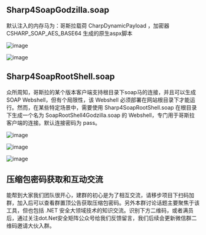 ## Sharp4SoapGodzilla.soap

默认注入的内存马为：哥斯拉载荷 CharpDynamicPayload ，加密器 CSHARP_SOAP_AES_BASE64 生成的原生aspx脚本

![image](https://github.com/user-attachments/assets/951108f7-092c-44aa-8bb0-55add9237298)

![image](https://github.com/user-attachments/assets/b767ed97-18de-4aac-bbf8-737bdea4bb76)


## Sharp4SoapRootShell.soap

众所周知，哥斯拉的某个版本客户端支持根目录下soap马的连接，并且可以生成 SOAP Webshell，但有个局限性，该 Webshell 必须部署在网站根目录下才能运行。然而，在某些特定场景中，需要使用 Sharp4SoapRootShell.soap 在根目录下生成一个名为 SoapRootShell4Godzilla.soap 的 Webshell，专门用于哥斯拉客户端的连接。默认连接密码为 pass。

![image](https://github.com/user-attachments/assets/533cd7a7-a50c-4afa-a29c-2a2fad46d906)

![image](https://github.com/user-attachments/assets/94312fb0-dc1e-4ae8-addf-caccc672b6f6)

![image](https://github.com/user-attachments/assets/fead0203-d387-4475-9918-ce723eeef075)

## 压缩包密码获取和互动交流
能帮到大家我们团队很开心，建群的初心是为了相互交流，请移步项目下扫码加群，加入后可以查看群置顶公告获取压缩包密码。另外本群讨论话题主要聚焦于该工具，但也包括 .NET 安全大领域技术的知识交流。识别下方二维码，或者满员后，通过关注dot.Net安全矩阵公众号给我们反馈留言，我们后续会更新微信群二维码邀请大伙入群。




